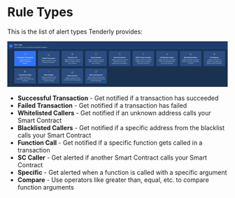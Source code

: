 # Rule Types

This is the list of alert types Tenderly provides:

![](../../.gitbook/assets/image%20%2863%29.png)

* **Successful Transaction** - Get notified if a transaction has succeeded
* **Failed Transaction** - Get notified if a transaction has failed
* **Whitelisted Callers** - Get notified if an unknown address calls your Smart Contract
* **Blacklisted Callers** - Get notified if a specific address from the blacklist calls your Smart Contract
* **Function Call** - Get notified if a specific function gets called in a transaction
* **SC Caller** - Get alerted if another Smart Contract calls your Smart Contract
* **Specific** - Get alerted when a function is called with a specific argument
* **Compare** - Use operators like greater than, equal, etc. to compare function arguments



